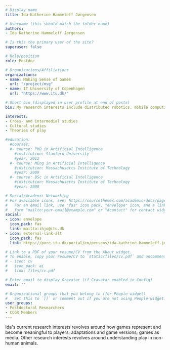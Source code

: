 ```yaml
---
# Display name
title: Ida Katherine Hammeleff Jørgensen

# Username (this should match the folder name)
authors:
- Ida Katherine Hammeleff Jørgensen

# Is this the primary user of the site?
superuser: false

# Role/position
role: Postdoc

# Organizations/Affiliations
organizations:
- name: Making Sense of Games
  url: "/project/msg"
- name: IT University of Copenhagen
  url: "https://www.itu.dk/"

# Short bio (displayed in user profile at end of posts)
bio: My research interests include distributed robotics, mobile computing and programmable matter.

interests:
- Cross- and intermedial studies
- Cultural studies
- Theories of play

#education:
  #courses:
  #- course: PhD in Artificial Intelligence
    #institution: Stanford University
    #year: 2012
  #- course: MEng in Artificial Intelligence
    #institution: Massachusetts Institute of Technology
    #year: 2009
  #- course: BSc in Artificial Intelligence
    #institution: Massachusetts Institute of Technology
    #year: 2008

# Social/Academic Networking
# For available icons, see: https://sourcethemes.com/academic/docs/page-builder/#icons
#   For an email link, use "fas" icon pack, "envelope" icon, and a link in the
#   form "mailto:your-email@example.com" or "#contact" for contact widget.
social:
- icon: envelope
  icon_pack: fas
  link: mailto:ihjo@itu.dk
- icon: external-link-alt
  icon_pack: fas
  link: https://pure.itu.dk/portal/en/persons/ida-kathrine-hammeleff-joergensen(c27ebbb6-7aae-41d4-b6fe-eb4a09024eca).html

# Link to a PDF of your resume/CV from the About widget.
# To enable, copy your resume/CV to `static/files/cv.pdf` and uncomment the lines below.
# - icon: cv
#   icon_pack: ai
#   link: files/cv.pdf

# Enter email to display Gravatar (if Gravatar enabled in Config)
email: ""

# Organizational groups that you belong to (for People widget)
#   Set this to `[]` or comment out if you are not using People widget.
user_groups:
- Postdoctoral Researchers
- CCGR Members
---
```


Ida's current research interests revolves around how games represent and become meaningful to players; adaptations and game versions; games as media. Other research interests revolves around understanding play in non-human animals.